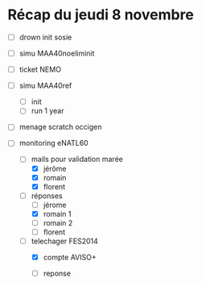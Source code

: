 # Récap du jeudi 8 novembre

- [ ] drown init sosie
- [ ] simu MAA40noeliminit
- [ ] ticket NEMO 
- [ ] simu MAA40ref
	- [ ] init
	- [ ] run 1 year
- [ ] menage scratch occigen

- [ ] monitoring eNATL60
	- [ ] mails pour validation marée
		- [x] jérôme
		- [x] romain
		- [x] florent
	- [ ] réponses
		- [ ] jérome
		- [x] romain 1
		- [ ] romain 2
		- [ ] florent
	- [ ] telechager FES2014 
		- [x] compte AVISO+
		- [ ] reponse
		 


	